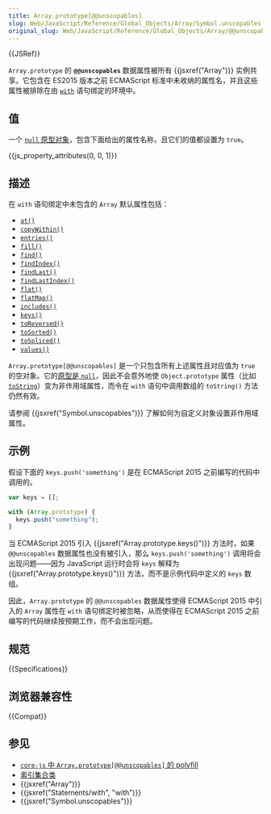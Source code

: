 ```yaml
---
title: Array.prototype[@@unscopables]
slug: Web/JavaScript/Reference/Global_Objects/Array/Symbol.unscopables
original_slug: Web/JavaScript/Reference/Global_Objects/Array/@@unscopables
---
```


{{JSRef}}

`Array.prototype` 的 **`@@unscopables`** 数据属性被所有 {{jsxref("Array")}} 实例共享。它包含在 ES2015 版本之前 ECMAScript 标准中未收纳的属性名，并且这些属性被排除在由 [`with`](/zh-CN/docs/Web/JavaScript/Reference/Statements/with) 语句绑定的环境中。

## 值

一个 [`null` 原型对象](/zh-CN/docs/Web/JavaScript/Reference/Global_Objects/Object#null_原型对象)，包含下面给出的属性名称，且它们的值都设置为 `true`。

{{js_property_attributes(0, 0, 1)}}

## 描述

在 `with` 语句绑定中未包含的 `Array` 默认属性包括：

- [`at()`](/zh-CN/docs/Web/JavaScript/Reference/Global_Objects/Array/at)
- [`copyWithin()`](/zh-CN/docs/Web/JavaScript/Reference/Global_Objects/Array/copyWithin)
- [`entries()`](/zh-CN/docs/Web/JavaScript/Reference/Global_Objects/Array/entries)
- [`fill()`](/zh-CN/docs/Web/JavaScript/Reference/Global_Objects/Array/fill)
- [`find()`](/zh-CN/docs/Web/JavaScript/Reference/Global_Objects/Array/find)
- [`findIndex()`](/zh-CN/docs/Web/JavaScript/Reference/Global_Objects/Array/findIndex)
- [`findLast()`](/zh-CN/docs/Web/JavaScript/Reference/Global_Objects/Array/findLast)
- [`findLastIndex()`](/zh-CN/docs/Web/JavaScript/Reference/Global_Objects/Array/findLastIndex)
- [`flat()`](/zh-CN/docs/Web/JavaScript/Reference/Global_Objects/Array/flat)
- [`flatMap()`](/zh-CN/docs/Web/JavaScript/Reference/Global_Objects/Array/flatMap)
- [`includes()`](/zh-CN/docs/Web/JavaScript/Reference/Global_Objects/Array/includes)
- [`keys()`](/zh-CN/docs/Web/JavaScript/Reference/Global_Objects/Array/keys)
- [`toReversed()`](/zh-CN/docs/Web/JavaScript/Reference/Global_Objects/Array/toReversed)
- [`toSorted()`](/zh-CN/docs/Web/JavaScript/Reference/Global_Objects/Array/toSorted)
- [`toSpliced()`](/zh-CN/docs/Web/JavaScript/Reference/Global_Objects/Array/toSpliced)
- [`values()`](/zh-CN/docs/Web/JavaScript/Reference/Global_Objects/Array/values)

`Array.prototype[@@unscopables]` 是一个只包含所有上述属性且对应值为 `true` 的空对象。它的[原型是 `null`](/zh-CN/docs/Web/JavaScript/Reference/Global_Objects/Object#null_原型对象)，因此不会意外地使 `Object.prototype` 属性（比如 [`toString`](/zh-CN/docs/Web/JavaScript/Reference/Global_Objects/Object/toString)）变为非作用域属性，而令在 `with` 语句中调用数组的 `toString()` 方法仍然有效。

请参阅 {{jsxref("Symbol.unscopables")}} 了解如何为自定义对象设置非作用域属性。

## 示例

假设下面的 `keys.push('something')` 是在 ECMAScript 2015 之前编写的代码中调用的。

```js
var keys = [];

with (Array.prototype) {
  keys.push("something");
}
```

当 ECMAScript 2015 引入 {{jsxref("Array.prototype.keys()")}} 方法时，如果 `@@unscopables` 数据属性也没有被引入，那么 `keys.push('something')` 调用将会出现问题——因为 JavaScript 运行时会将 `keys` 解释为 {{jsxref("Array.prototype.keys()")}} 方法，而不是示例代码中定义的 `keys` 数组。

因此，`Array.prototype` 的 `@@unscopables` 数据属性使得 ECMAScript 2015 中引入的 `Array` 属性在 `with` 语句绑定时被忽略，从而使得在 ECMAScript 2015 之前编写的代码继续按预期工作，而不会出现问题。

## 规范

{{Specifications}}

## 浏览器兼容性

{{Compat}}

## 参见

- [`core-js` 中 `Array.prototype[@@unscopables]` 的 polyfill](https://github.com/zloirock/core-js#ecmascript-array)
- [索引集合类](/zh-CN/docs/Web/JavaScript/Guide/Indexed_collections)
- {{jsxref("Array")}}
- {{jsxref("Statements/with", "with")}}
- {{jsxref("Symbol.unscopables")}}
